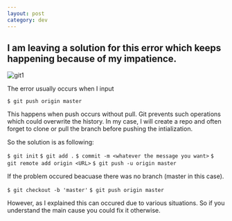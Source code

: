 ```yaml
---
layout: post
category: dev
---
```


## I am leaving a solution for this error which keeps happening because of my impatience.

<img src="{{site.url}}/assets/images/dev/git1.png" width="auto" height="auto" alt="git1">

The error usually occurs when I input

`$ git push origin master`

This happens when push occurs without pull. Git prevents such operations which could overwrite the history.
In my case, I will create a repo and often forget to clone or pull the branch before pushing the intialization.

So the solution is as following:

`$ git init`
`$ git add .`
`$ commit -m <whatever the message you want>`
`$ git remote add origin <URL>`
`$ git push -u origin master`

If the problem occured beacuase there was no branch (master in this case).

`$ git checkout -b 'master'`
`$ git push origin master`

However, as I explained this can occured due to various situations. So if you understand the main cause you could fix it otherwise.